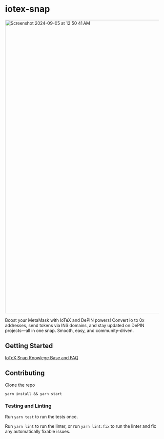 # iotex-snap

<img width="960" alt="Screenshot 2024-09-05 at 12 50 41 AM" src="https://github.com/user-attachments/assets/f7e3b409-53a7-4b84-97ed-e71e7311c5da">

Boost your MetaMask with IoTeX and DePIN powers! Convert io to 0x addresses, send tokens via INS domains, and stay updated on DePIN projects—all in one snap. Smooth, easy, and community-driven.

## Getting Started

[IoTeX Snap Knowlege Base and FAQ](packages/snap/README.md)

## Contributing

Clone the repo

```shell
yarn install && yarn start
```

### Testing and Linting

Run `yarn test` to run the tests once.

Run `yarn lint` to run the linter, or run `yarn lint:fix` to run the linter and
fix any automatically fixable issues.
